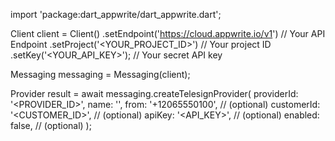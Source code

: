 import 'package:dart_appwrite/dart_appwrite.dart';

Client client = Client()
    .setEndpoint('https://cloud.appwrite.io/v1') // Your API Endpoint
    .setProject('&lt;YOUR_PROJECT_ID&gt;') // Your project ID
    .setKey('&lt;YOUR_API_KEY&gt;'); // Your secret API key

Messaging messaging = Messaging(client);

Provider result = await messaging.createTelesignProvider(
    providerId: '<PROVIDER_ID>',
    name: '<NAME>',
    from: '+12065550100', // (optional)
    customerId: '<CUSTOMER_ID>', // (optional)
    apiKey: '<API_KEY>', // (optional)
    enabled: false, // (optional)
);
